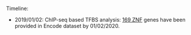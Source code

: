 
Timeline: 

* 2019/01/02: ChIP-seq based TFBS analysis: [169 ZNF](./TFBS/169ZNF.txt) genes have been provided in Encode dataset by 01/02/2020. 
